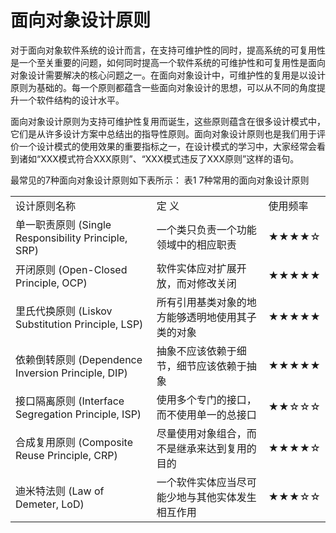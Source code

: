 # 面向对象设计原则

对于面向对象软件系统的设计而言，在支持可维护性的同时，提高系统的可复用性是一个至关重要的问题，如何同时提高一个软件系统的可维护性和可复用性是面向对象设计需要解决的核心问题之一。在面向对象设计中，可维护性的复用是以设计原则为基础的。每一个原则都蕴含一些面向对象设计的思想，可以从不同的角度提升一个软件结构的设计水平。

面向对象设计原则为支持可维护性复用而诞生，这些原则蕴含在很多设计模式中，它们是从许多设计方案中总结出的指导性原则。面向对象设计原则也是我们用于评价一个设计模式的使用效果的重要指标之一，在设计模式的学习中，大家经常会看到诸如“XXX模式符合XXX原则”、“XXX模式违反了XXX原则”这样的语句。

最常见的7种面向对象设计原则如下表所示：
表1  7种常用的面向对象设计原则

<table>
<tr>
<td>设计原则名称</td>
<td>定  义</td>
<td>使用频率</td>
</tr>

<tr>
<td>单一职责原则 (Single Responsibility Principle, SRP)</td>
<td>一个类只负责一个功能领域中的相应职责</td>
<td>★★★★☆</td>
</tr>

<tr>
<td>开闭原则 (Open-Closed Principle, OCP)</td>
<td>软件实体应对扩展开放，而对修改关闭</td>
<td>★★★★★</td>
</tr>

<tr>
<td>里氏代换原则 (Liskov Substitution Principle, LSP)</td>
<td>所有引用基类对象的地方能够透明地使用其子类的对象</td>
<td>★★★★★</td>
</tr>

<tr>
<td>依赖倒转原则 (Dependence  Inversion Principle, DIP)</td>
<td>抽象不应该依赖于细节，细节应该依赖于抽象</td>
<td>★★★★★</td>
</tr>

<tr>
<td>接口隔离原则 (Interface Segregation Principle, ISP)</td>
<td>使用多个专门的接口，而不使用单一的总接口</td>
<td>★★☆☆☆</td>
</tr>

<tr>
<td>合成复用原则 (Composite Reuse Principle, CRP)</td>
<td>尽量使用对象组合，而不是继承来达到复用的目的</td>
<td>★★★★☆</td>
</tr>

<tr>
<td>迪米特法则 (Law of Demeter, LoD)</td>
<td>一个软件实体应当尽可能少地与其他实体发生相互作用</td>
<td>★★★☆☆</td>
</tr>
</table>
